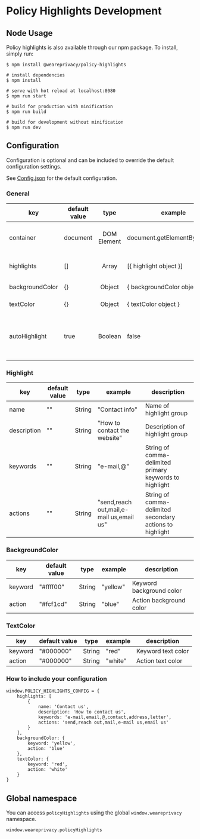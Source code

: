 # Policy Highlights Development

## Node Usage

Policy highlights is also available through our npm package. To install, simply run:

```
$ npm install @weareprivacy/policy-highlights

# install dependencies
$ npm install

# serve with hot reload at localhost:8080
$ npm run start

# build for production with minification
$ npm run build

# build for development without minification
$ npm run dev
```

## Configuration

Configuration is optional and can be included to override the default configuration settings.

See [Config.json](https://github.com/weareprivacy/policy-highlights/blob/master/src/config.json) for the default configuration.

### General

| key | default value | type | example | description |
| --- | --- | :---: | --- | --- |
| container | document | DOM Element | document.getElementById('text') | Container where to search for keywords |
| highlights | [] | Array | [{ highlight object }] | Array of Highlight objects |
| backgroundColor | {} | Object | { backgroundColor object } | Background color object |
| textColor | {} | Object | { textColor object } | Text color object |
| autoHighlight | true | Boolean | false | Automatically highlight keywords and actions on script initialization |

### Highlight

| key | default value | type | example | description |
| --- | --- | :---: | --- | --- |
| name | "" | String | "Contact info" | Name of highlight group |
| description | "" | String | "How to contact the website" | Description of highlight group |
| keywords | "" | String | "e-mail,@" | String of comma-delimited primary keywords to highlight |
| actions | "" | String | "send,reach out,mail,e-mail us,email us" | String of comma-delimited secondary actions to highlight |

### BackgroundColor

| key | default value | type | example | description |
| --- | --- | :---: | --- | --- |
| keyword | "#ffff00" | String | "yellow" | Keyword background color |
| action | "#fcf1cd" | String | "blue" | Action background color |

### TextColor

| key | default value | type | example | description |
| --- | --- | :---: | --- | --- |
| keyword | "#000000" | String | "red" | Keyword text color |
| action | "#000000" | String | "white" | Action text color |

### How to include your configuration

```
window.POLICY_HIGHLIGHTS_CONFIG = {
    highlights: [
        {
            name: 'Contact us',
            description: 'How to contact us',
            keywords: 'e-mail,email,@,contact,address,letter',
            actions: 'send,reach out,mail,e-mail us,email us'
        }
    ],
    backgroundColor: {
        keyword: 'yellow',
        action: 'blue'
    },
    textColor: {
        keyword: 'red',
        action: 'white'
    }
}
```

## Global namespace

You can access `policyHighlights` using the global `window.weareprivacy` namespace.

`window.weareprivacy.policyHighlights`